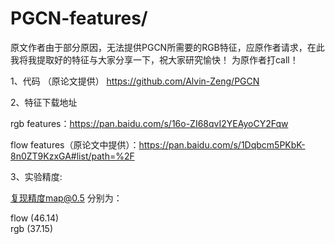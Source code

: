 # PGCN-features/
原文作者由于部分原因，无法提供PGCN所需要的RGB特征，应原作者请求，在此我将我提取好的特征与大家分享一下，祝大家研究愉快！
为原作者打call！

1、代码 （原论文提供）
https://github.com/Alvin-Zeng/PGCN

2、特征下载地址

rgb features：https://pan.baidu.com/s/16o-ZI68qvI2YEAyoCY2Fqw

flow features（原论文中提供）：https://pan.baidu.com/s/1Dqbcm5PKbK-8n0ZT9KzxGA#list/path=%2F

3、实验精度:
                                     
复现精度map@0.5 分别为：

flow  (46.14)     
rgb   (37.15)

